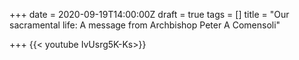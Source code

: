 +++
date = 2020-09-19T14:00:00Z
draft = true
tags = []
title = "Our sacramental life: A message from Archbishop Peter A Comensoli"

+++
{{< youtube IvUsrg5K-Ks>}}